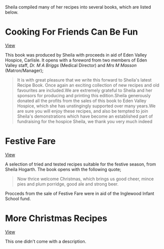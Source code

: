 Sheila compiled many of her recipes into several books, which are listed below.

# Cooking For Friends Can Be Fun

<a href="/books/cooking-for-friends-can-be-fun">View</a>

This book was produced by Sheila with proceeds in aid of Eden Valley Hospice, Carlisle. It opens with a foreword from two members of Eden Valley staff, _Dr. M A Briggs_ (Medical Director) and _Mrs M Masson_ (Matron/Manager);

> It is with great pleasure that we write this forward to Sheila's latest Recipe Book. Once again an exciting collection of new recipes and old favourites are included.We are extremely grateful to Sheila and her sponsors for producing and printing this edition.Sheila generously donated all the profits from the sales of this book to Eden Valley Hospice, which she has unstingingly supported over many years.We are sure you will enjoy these recipes, and also be tempted to join Sheila's demonstrations which have become an established part of fundraising for the hospice
> Sheila, we thank you very much indeed

# Festive Fare

<a href="/books/festive-fare">View</a>

A selection of tried and tested recipes suitable for the festive season, from Sheila Hogarth. The book opens with the following quote;

> Now thrice welcome Christmas, which brings us good cheer, mince pies and plum porridge, good ale and strong beer.

Procceds from the sale of Festive Fare were in aid of the Inglewood Infant School fund.

# More Christmas Recipes

<a href="/books/more-christmas-recipes">View</a>

This one didn't come with a description.
